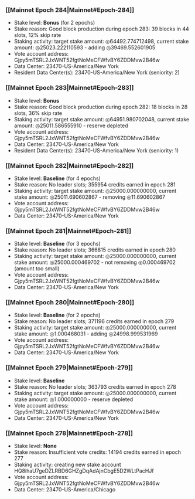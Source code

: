 ### [[Mainnet Epoch 284|Mainnet#Epoch-284]]
* Stake level: **Bonus** (for 2 epochs)
* Stake reason: Good block production during epoch 283: 39 blocks in 44 slots, 12% skip rate
* Staking activity: target stake amount: ◎64492.774712498, current stake amount: ◎25023.222110593 - adding ◎39469.552601905
* Vote account address: Gjpy5mTSRL2JxWNT52fgtNoMeCFWfvBY6ZDDMvw2B46w
* Data Center: 23470-US-America/New York
* Resident Data Center(s): 23470-US-America/New York (seniority: 2)
### [[Mainnet Epoch 283|Mainnet#Epoch-283]]
* Stake level: **Bonus**
* Stake reason: Good block production during epoch 282: 18 blocks in 28 slots, 36% skip rate
* Staking activity: target stake amount: ◎64951.980702048, current stake amount: ◎25011.586555910 - reserve depleted
* Vote account address: Gjpy5mTSRL2JxWNT52fgtNoMeCFWfvBY6ZDDMvw2B46w
* Data Center: 23470-US-America/New York
* Resident Data Center(s): 23470-US-America/New York (seniority: 1)
### [[Mainnet Epoch 282|Mainnet#Epoch-282]]
* Stake level: **Baseline** (for 4 epochs)
* Stake reason: No leader slots; 355954 credits earned in epoch 281
* Staking activity: target stake amount: ◎25000.000000000, current stake amount: ◎25011.690602867 - removing ◎11.690602867
* Vote account address: Gjpy5mTSRL2JxWNT52fgtNoMeCFWfvBY6ZDDMvw2B46w
* Data Center: 23470-US-America/New York
### [[Mainnet Epoch 281|Mainnet#Epoch-281]]
* Stake level: **Baseline** (for 3 epochs)
* Stake reason: No leader slots; 366815 credits earned in epoch 280
* Staking activity: target stake amount: ◎25000.000000000, current stake amount: ◎25000.000469702 - not removing ◎0.000469702 (amount too small)
* Vote account address: Gjpy5mTSRL2JxWNT52fgtNoMeCFWfvBY6ZDDMvw2B46w
* Data Center: 23470-US-America/New York
### [[Mainnet Epoch 280|Mainnet#Epoch-280]]
* Stake level: **Baseline** (for 2 epochs)
* Stake reason: No leader slots; 371196 credits earned in epoch 279
* Staking activity: target stake amount: ◎25000.000000000, current stake amount: ◎1.000468031 - adding ◎24998.999531969
* Vote account address: Gjpy5mTSRL2JxWNT52fgtNoMeCFWfvBY6ZDDMvw2B46w
* Data Center: 23470-US-America/New York
### [[Mainnet Epoch 279|Mainnet#Epoch-279]]
* Stake level: **Baseline**
* Stake reason: No leader slots; 363793 credits earned in epoch 278
* Staking activity: target stake amount: ◎25000.000000000, current stake amount: ◎1.000000000 - reserve depleted
* Vote account address: Gjpy5mTSRL2JxWNT52fgtNoMeCFWfvBY6ZDDMvw2B46w
* Data Center: 23470-US-America/New York
### [[Mainnet Epoch 278|Mainnet#Epoch-278]]
* Stake level: **None**
* Stake reason: Insufficient vote credits: 14194 credits earned in epoch 277
* Staking activity: creating new stake account HQ8ihaU7geDZLRBD6GHZgDqAdAjnCbgE5D2WLtPacHJf
* Vote account address: Gjpy5mTSRL2JxWNT52fgtNoMeCFWfvBY6ZDDMvw2B46w
* Data Center: 23470-US-America/Chicago